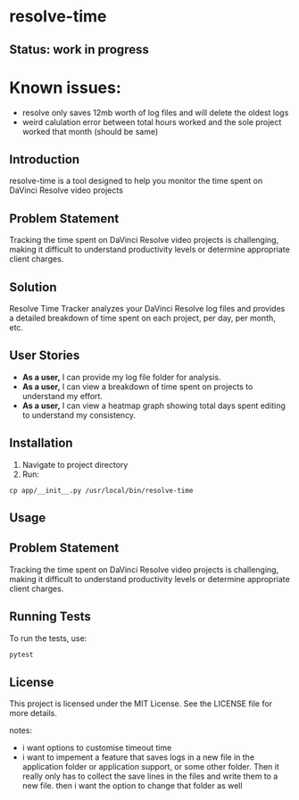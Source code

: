 # resolve-time

## Status: work in progress

# Known issues:
- resolve only saves 12mb worth of log files and will delete the oldest logs
- weird calulation error between total hours worked and the sole project worked that month (should be same)


## Introduction
resolve-time is a tool designed to help you monitor the time spent on DaVinci Resolve video projects

## Problem Statement
Tracking the time spent on DaVinci Resolve video projects is challenging, making it difficult to understand productivity levels or determine appropriate client charges.

## Solution
Resolve Time Tracker analyzes your DaVinci Resolve log files and provides a detailed breakdown of time spent on each project, per day, per month, etc.

## User Stories
- **As a user,** I can provide my log file folder for analysis.
- **As a user,** I can view a breakdown of time spent on projects to understand my effort.
- **As a user,** I can view a heatmap graph showing total days spent editing to understand my consistency.

## Installation

1. Navigate to project directory
2. Run:
```
cp app/__init__.py /usr/local/bin/resolve-time
```

## Usage

## Problem Statement
Tracking the time spent on DaVinci Resolve video projects is challenging, making it difficult to understand productivity levels or determine appropriate client charges.

## Running Tests
To run the tests, use:
```bash
pytest
```

## License
This project is licensed under the MIT License. See the LICENSE file for more details.

notes:
- i want options to customise timeout time
- i want to impement a feature that saves logs in a new file in the application folder or application support, or some other folder. Then it really only has to collect the save lines in the files and write them to a new file. then i want the option to change that folder as well
